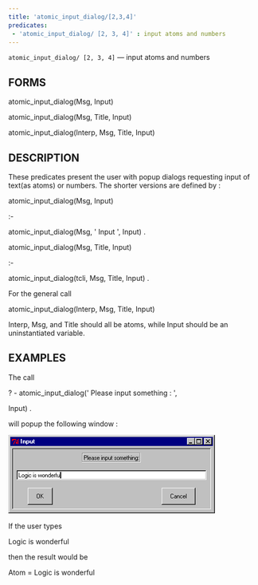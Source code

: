 ```yaml
---
title: 'atomic_input_dialog/[2,3,4]'
predicates:
 - 'atomic_input_dialog/ [2, 3, 4]' : input atoms and numbers
---
```

`atomic_input_dialog/ [2, 3, 4]` — input atoms and numbers


## FORMS

atomic_input_dialog(Msg, Input)

atomic_input_dialog(Msg, Title, Input)

atomic_input_dialog(Interp, Msg, Title, Input)


## DESCRIPTION

These predicates present the user with popup dialogs requesting input of text(as atoms) or numbers. The shorter versions are defined by :

atomic_input_dialog(Msg, Input)

:-

atomic_input_dialog(Msg, ' Input ', Input) .

atomic_input_dialog(Msg, Title, Input)

:-

atomic_input_dialog(tcli, Msg, Title, Input) .

For the general call

atomic_input_dialog(Interp, Msg, Title, Input)

Interp, Msg, and Title should all be atoms, while Input should be an uninstantiated variable.


## EXAMPLES

The call

? - atomic_input_dialog(' Please input something : ',

Input) .

will popup the following window :

![](images/atomic_input.gif)

If the user types

Logic is wonderful

then the result would be

Atom = Logic is wonderful

